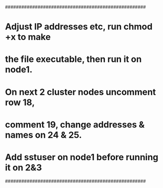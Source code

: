 ####################################################
#   Adjust IP addresses etc, run chmod +x to make  #
#    the file executable, then run it on node1.    #
#     On next 2 cluster nodes uncomment row 18,    #
# comment 19, change addresses & names on 24 & 25. #
#   Add sstuser on node1 before running it on 2&3  #
####################################################
